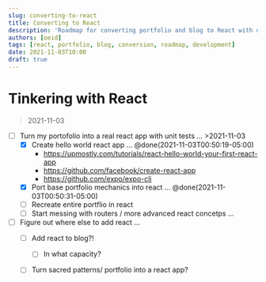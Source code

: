 ```yaml
---
slug: converting-to-react
title: Converting to React
description: 'Roadmap for converting portfolio and blog to React with unit tests and advanced concepts.'
authors: [oeid]
tags: [react, portfolio, blog, conversion, roadmap, development]
date: 2021-11-03T10:00
draft: true
---
```


# Tinkering with React

>2021-11-03 

- [ ] Turn my portofolio into a real react app with unit tests ... >2021-11-03 
    - [x] Create hello world react app ... @done(2021-11-03T00:50:19-05:00)    
        - https://upmostly.com/tutorials/react-hello-world-your-first-react-app
        - https://github.com/facebook/create-react-app
        - https://github.com/expo/expo-cli
    - [x] Port base portfolio mechanics into react ... @done(2021-11-03T00:50:31-05:00)
    - [ ] Recreate entire portflio in react
    - [ ] Start messing with routers / more advanced react concetps ...

- [ ] Figure out where else to add react ...
    - [ ] Add react to blog?!
        - [ ] In what capacity?
    - [ ] Turn sacred patterns/ portfolio into a react app?    

